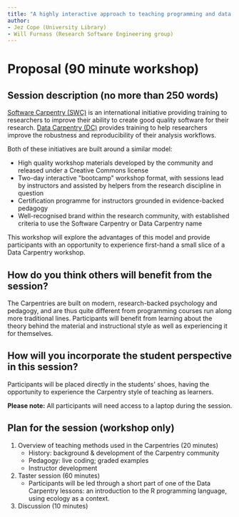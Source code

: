 ```yaml
---
title: "A highly interactive approach to teaching programming and data analysis with Software & Data Carpentry"
author: 
- Jez Cope (University Library)
- Will Furnass (Research Software Engineering group)
---
```


# Proposal (90 minute workshop)

## Session description (no more than 250 words)

[Software Carpentry (SWC)][SWC] is an international initiative
providing training to researchers
to improve their ability to create good quality software for their research.
[Data Carpentry (DC)][DC] provides training to help researchers
improve the robustness and reproducibility
of their analysis workflows.

Both of these initiatives are built around a similar model:

- High quality workshop materials developed by the community
  and released under a Creative Commons license
- Two-day interactive "bootcamp" workshop format,
  with sessions lead by instructors and assisted by helpers
  from the research discipline in question
- Certification programme for instructors grounded in evidence-backed pedagogy
- Well-recognised brand within the research community,
  with established criteria to use the Software Carpentry or Data Carpentry name

[SWC]: http://software-carpentry.org/
[DC]: http://datacarpentry.org/

This workshop will explore the advantages of this model
and provide participants with an opportunity
to experience first-hand a small slice of a Data Carpentry workshop.

## How do you think others will benefit from the session?

The Carpentries are built on modern, research-backed psychology and pedagogy,
and are thus quite different from programming courses
run along more traditional lines.
Participants will benefit from learning about
the theory behind the material and instructional style
as well as experiencing it for themselves.

## How will you incorporate the student perspective in this session?

Participants will be placed directly in the students' shoes,
having the opportunity to experience
the Carpentry style of teaching as learners.

**Please note:**
All participants will need access to a laptop during the session.

## Plan for the session (workshop only)

1. Overview of teaching methods used in the Carpentries (20 minutes)
   - History: background & development of the Carpentry community
   - Pedagogy: live coding; graded examples
   - Instructor development
2. Taster session (60 minutes)
   - Participants will be led through a short part of one of the Data Carpentry lessons: an introduction to the R programming language, using ecology as a context.
3. Discussion (10 minutes)
